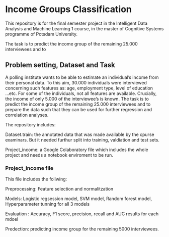 # Income Groups Classification

This repository is for the final semester project in the Intelligent Data Analysis and Machine Learning 1 course, in the master of Cognitive Systems programme of Potsdam University.

The task is to predict the income group of the remaining 25.000 interviewees and to

## Problem setting, Dataset and Task 

A polling institute wants to be able to estimate an individual’s income from their personal data. To this aim, 30.000 individuals were interviewed concerning such features as: age, employment type, level of education ...etc. For some of the individuals, not all features are
available. Crucially, the income of only 5.000 of the interviewee’s is known. The task is to predict the income group of the remaining 25.000 interviewees and to
prepare the data such that they can be used for further regression and correlation analyses.

The repository includes:


Dataset.train: the annotated data that was made available by the cpurse examinars. But it needed furthur split into training, valdiation and test sets. 

Project_income: a Google Colaboratory file which includes the whole project and needs a notebook enviroment to be run.

###  Project_income file

This file includes the follwing:

Preprocessing: Feature selection and normalitzation

Models: Logistic regsession model, SVM model, Random forest model, Hyperparameter tunning for all 3 models 

Evaluation : Accuracy, F1 score, precision, recall and AUC results for each mdoel 

Predection: predicting income group for the remaining 5000 interviewees.




